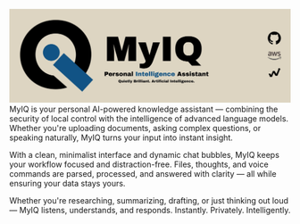 ![MyIQ](image.png)
MyIQ is your personal AI-powered knowledge assistant — combining the security of local control with the intelligence of advanced language models. Whether you're uploading documents, asking complex questions, or speaking naturally, MyIQ turns your input into instant insight.

With a clean, minimalist interface and dynamic chat bubbles, MyIQ keeps your workflow focused and distraction-free. Files, thoughts, and voice commands are parsed, processed, and answered with clarity — all while ensuring your data stays yours.

Whether you're researching, summarizing, drafting, or just thinking out loud — MyIQ listens, understands, and responds. Instantly. Privately. Intelligently.
